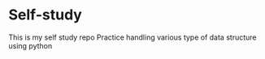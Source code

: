 # Self-study
This is my self study repo
Practice handling various type of data structure using python
